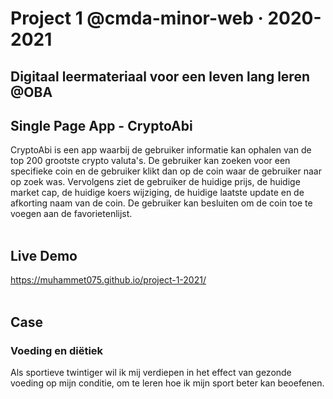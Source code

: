 # Project 1 @cmda-minor-web · 2020-2021

## Digitaal leermateriaal voor een leven lang leren @OBA

## Single Page App - CryptoAbi
CryptoAbi is een app waarbij de gebruiker informatie kan ophalen van de top 200 grootste crypto valuta's. De gebruiker kan zoeken voor een specifieke coin en de gebruiker klikt dan op de coin waar de gebruiker naar op zoek was. Vervolgens ziet de gebruiker de huidige prijs, de huidige market cap, de huidige koers wijziging, de huidige laatste update en de afkorting naam van de coin. De gebruiker kan besluiten om de coin toe te voegen aan de favorietenlijst. 
<br/><br/>

## Live Demo
<a href="https://muhammet075.github.io/project-1-2021/">https://muhammet075.github.io/project-1-2021/</a>
<br/></br>

## Case
### Voeding en diëtiek
Als sportieve twintiger wil ik mij verdiepen in het effect van gezonde voeding op mijn conditie, om te leren hoe ik mijn sport beter kan beoefenen.
<br/><br/>

